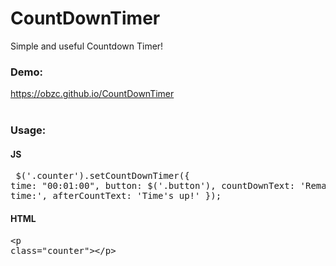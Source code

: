 # CountDownTimer
Simple and useful Countdown Timer!
	  <div class="row">
		<div class="col-lg-12">
			<h3>Demo:</h3>
			<a href="https://obzc.github.io/CountDownTimer">https://obzc.github.io/CountDownTimer</a>
		</div>
	  </div>
	  <br />
	  <div class="row">
		<div class="col-lg-12">
			<h3>Usage:</h3>
			<h4>JS</h4>
			<pre>
$('.counter').setCountDownTimer({
	time: "00:01:00",
	button: $('.button'),
	countDownText: 'Remaining time:',
	afterCountText: 'Time\'s up!'
});</pre>
			<h4>HTML</h4>
			<pre>&lt;p class="counter"&gt;&lt;/p&gt;</pre>
		</div>
	  </div>
